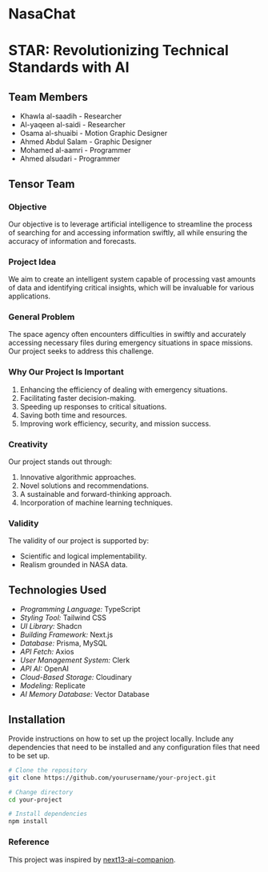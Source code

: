 # NasaChat

# STAR: Revolutionizing Technical Standards with AI


## Team Members

- Khawla al-saadih - Researcher
- Al-yaqeen al-saidi - Researcher
- Osama al-shuaibi - Motion Graphic Designer
- Ahmed Abdul Salam - Graphic Designer
- Mohamed al-aamri - Programmer
- Ahmed alsudari - Programmer

## Tensor Team

### Objective

Our objective is to leverage artificial intelligence to streamline the process of searching for and accessing information swiftly, all while ensuring the accuracy of information and forecasts.

### Project Idea

We aim to create an intelligent system capable of processing vast amounts of data and identifying critical insights, which will be invaluable for various applications.

### General Problem

The space agency often encounters difficulties in swiftly and accurately accessing necessary files during emergency situations in space missions. Our project seeks to address this challenge.

### Why Our Project Is Important

1. Enhancing the efficiency of dealing with emergency situations.
2. Facilitating faster decision-making.
3. Speeding up responses to critical situations.
4. Saving both time and resources.
5. Improving work efficiency, security, and mission success.

### Creativity

Our project stands out through:

1. Innovative algorithmic approaches.
2. Novel solutions and recommendations.
3. A sustainable and forward-thinking approach.
4. Incorporation of machine learning techniques.

### Validity

The validity of our project is supported by:

- Scientific and logical implementability.
- Realism grounded in NASA data.
## Technologies Used

- *Programming Language:* TypeScript
- *Styling Tool:* Tailwind CSS
- *UI Library:* Shadcn
- *Building Framework:* Next.js
- *Database:* Prisma, MySQL
- *API Fetch:* Axios
- *User Management System:* Clerk
- *API AI:* OpenAI
- *Cloud-Based Storage:* Cloudinary
- *Modeling:* Replicate
- *AI Memory Database:* Vector Database

## Installation

Provide instructions on how to set up the project locally. Include any dependencies that need to be installed and any configuration files that need to be set up.

```bash
# Clone the repository
git clone https://github.com/yourusername/your-project.git

# Change directory
cd your-project

# Install dependencies
npm install
```
### Reference

This project was inspired by [next13-ai-companion](https://github.com/AntonioErdeljac/next13-ai-companion).





